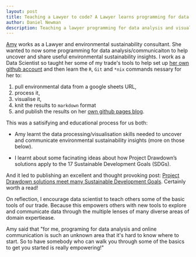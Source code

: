 ```yaml
---
layout: post
title: Teaching a Lawyer to code? A Lawyer learns programming for data analysis/communication
author: Daniel Newman
description: Teaching a lawyer programming for data analysis and visualisation
---
```


[Amy][7] works as a Lawyer and environmental sustainability consultant. She wanted to now some programming for data analysis/communicaiton to help uncover and share useful environmental sustainability insights. I work as a Data Scientist so taught her some of my trade's tools to help set up [her own github account][14] and then learn the `R`, `Git` and `*nix` commands nessary for her to:

1. pull environmental data from a google sheets URL, 
2. process it,
3. visualise it, 
3. knit the results to `markdown` format
4. and publish the results on her [own github pages blog][15].  

This was a satisifying and educational process for us both: 

- Amy learnt the data processing/visualisation skills needed to uncover and communicate environmental sustainability insights (more on those below). 

- I learnt about some facinating ideas about how Project Drawdown’s solutions apply to the 17 Sustainable Development Goals (SDGs). 

And it led to publishing an excellent and thought provoking post: [Project Drawdown solutions meet many Sustainable Development Goals][16]. Certainly worth a read!

On reflection, I encourage data scientist to teach others some of the basic tools of our trade. Because this empowers others with new tools to explore and communicate data through the multiple lenses of many diverse areas of domain expertiease. 

Amy said that "for me, programing for data analysis and online communication is such an unknown area that it's hard to know where to start. So to have somebody who can walk you through some of the basics to get you started is really empowering!"



[1]: https://sustainabledevelopment.un.org/sdgs
[2]: https://www.drawdown.org
[3]: https://www.drawdown.org/solutions
[4]: https://en.wikipedia.org/wiki/Member_states_of_the_United_Nations
[5]: https://unstats.un.org/sdgs/indicators/Global%20Indicator%20Framework%20after%20refinement_Eng.pdf
[6]: https://sustainabledevelopment.un.org/content/documents/11803Official-List-of-Proposed-SDG-Indicators.pdf
[7]: https://amyquinton.github.io/about/
[8]: https://dpnewman.com/
[9]: https://sustainabledevelopment.un.org/sdg13
[10]: https://www.drawdown.org/solutions/women-and-girls/educating-girls
[11]: https://www.drawdown.org/solutions/food/reduced-food-waste
[12]: https://docs.google.com/spreadsheets/d/1hq5frci8R4o5kor4oraealN66X1av1IhkZmOydjORrQ/edit?usp=sharing
[13]: https://github.com/amyquinton/drawdown-sdg/blob/master/drawdown-sdgs.Rmd
[14]: https://github.com/amyquinton/
[15]: https://amyquinton.github.io
[16]: https://amyquinton.github.io/drawdown-sdgs/
